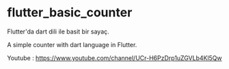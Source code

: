 # flutter_basic_counter

Flutter'da dart dili ile basit bir sayaç.


A simple counter with dart language in Flutter.

Youtube : https://www.youtube.com/channel/UCr-H6PzDrp1uZGVLb4Kl5Qw
